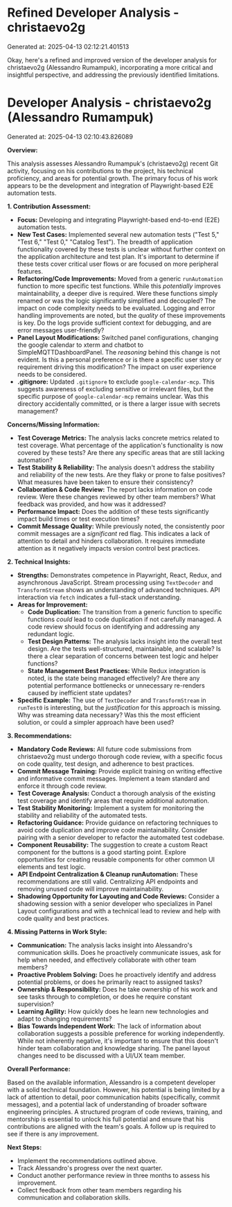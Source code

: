 # Refined Developer Analysis - christaevo2g
Generated at: 2025-04-13 02:12:21.401513

Okay, here's a refined and improved version of the developer analysis for christaevo2g (Alessandro Rumampuk), incorporating a more critical and insightful perspective, and addressing the previously identified limitations.

# Developer Analysis - christaevo2g (Alessandro Rumampuk)
Generated at: 2025-04-13 02:10:43.826089

**Overview:**

This analysis assesses Alessandro Rumampuk's (christaevo2g) recent Git activity, focusing on his contributions to the project, his technical proficiency, and areas for potential growth.  The primary focus of his work appears to be the development and integration of Playwright-based E2E automation tests.

**1. Contribution Assessment:**

*   **Focus:** Developing and integrating Playwright-based end-to-end (E2E) automation tests.
*   **New Test Cases:**  Implemented several new automation tests ("Test 5," "Test 6," "Test 0," "Catalog Test"). The breadth of application functionality covered by these tests is unclear without further context on the application architecture and test plan.  It's important to determine if these tests cover critical user flows or are focused on more peripheral features.
*   **Refactoring/Code Improvements:** Moved from a generic `runAutomation` function to more specific test functions. While this *potentially* improves maintainability, a deeper dive is required.  Were these functions simply renamed or was the logic significantly simplified and decoupled?  The impact on code complexity needs to be evaluated. Logging and error handling improvements are noted, but the *quality* of these improvements is key. Do the logs provide sufficient context for debugging, and are error messages user-friendly?
*   **Panel Layout Modifications:** Switched panel configurations, changing the google calendar to xterm and chatbot to SimpleMQTTDashboardPanel.  The *reasoning* behind this change is not evident.  Is this a personal preference or is there a specific user story or requirement driving this modification? The impact on user experience needs to be considered.
*   **.gitignore:** Updated `.gitignore` to exclude `google-calendar-mcp`. This suggests awareness of excluding sensitive or irrelevant files, but the specific purpose of `google-calendar-mcp` remains unclear.  Was this directory accidentally committed, or is there a larger issue with secrets management?

**Concerns/Missing Information:**

*   **Test Coverage Metrics:** The analysis lacks concrete metrics related to test coverage. What percentage of the application's functionality is now covered by these tests? Are there any specific areas that are still lacking automation?
*   **Test Stability & Reliability:**  The analysis doesn't address the stability and reliability of the new tests.  Are they flaky or prone to false positives?  What measures have been taken to ensure their consistency?
*   **Collaboration & Code Review:** The report lacks information on code review. Were these changes reviewed by other team members? What feedback was provided, and how was it addressed?
*   **Performance Impact:**  Does the addition of these tests significantly impact build times or test execution times?
*   **Commit Message Quality:** While previously noted, the consistently poor commit messages are a *significant* red flag. This indicates a lack of attention to detail and hinders collaboration. It requires immediate attention as it negatively impacts version control best practices.

**2. Technical Insights:**

*   **Strengths:** Demonstrates competence in Playwright, React, Redux, and asynchronous JavaScript. Stream processing using `TextDecoder` and `TransformStream` shows an understanding of advanced techniques.  API interaction via `fetch` indicates a full-stack understanding.
*   **Areas for Improvement:**
    *   **Code Duplication:** The transition from a generic function to specific functions *could* lead to code duplication if not carefully managed. A code review should focus on identifying and addressing any redundant logic.
    *   **Test Design Patterns:** The analysis lacks insight into the overall test design. Are the tests well-structured, maintainable, and scalable?  Is there a clear separation of concerns between test logic and helper functions?
    *   **State Management Best Practices:** While Redux integration is noted, is the state being managed effectively? Are there any potential performance bottlenecks or unnecessary re-renders caused by inefficient state updates?
*   **Specific Example:** The use of `TextDecoder` and `TransformStream` in `runTest0` is interesting, but the *justification* for this approach is missing. Why was streaming data necessary? Was this the most efficient solution, or could a simpler approach have been used?

**3. Recommendations:**

*   **Mandatory Code Reviews:**  All future code submissions from christaevo2g must undergo thorough code review, with a specific focus on code quality, test design, and adherence to best practices.
*   **Commit Message Training:** Provide explicit training on writing effective and informative commit messages.  Implement a team standard and enforce it through code review.
*   **Test Coverage Analysis:** Conduct a thorough analysis of the existing test coverage and identify areas that require additional automation.
*   **Test Stability Monitoring:** Implement a system for monitoring the stability and reliability of the automated tests.
*   **Refactoring Guidance:**  Provide guidance on refactoring techniques to avoid code duplication and improve code maintainability. Consider pairing with a senior developer to refactor the automated test codebase.
*   **Component Reusability:** The suggestion to create a custom React component for the buttons is a good starting point. Explore opportunities for creating reusable components for other common UI elements and test logic.
*   **API Endpoint Centralization & Cleanup runAutomation:** These recommendations are still valid. Centralizing API endpoints and removing unused code will improve maintainability.
*   **Shadowing Opportunity for Layouting and Code Reviews:** Consider a shadowing session with a senior developer who specializes in Panel Layout configurations and with a technical lead to review and help with code quality and best practices.

**4. Missing Patterns in Work Style:**

*   **Communication:** The analysis lacks insight into Alessandro's communication skills.  Does he proactively communicate issues, ask for help when needed, and effectively collaborate with other team members?
*   **Proactive Problem Solving:** Does he proactively identify and address potential problems, or does he primarily react to assigned tasks?
*   **Ownership & Responsibility:** Does he take ownership of his work and see tasks through to completion, or does he require constant supervision?
*   **Learning Agility:** How quickly does he learn new technologies and adapt to changing requirements?
*   **Bias Towards Independent Work:** The lack of information about collaboration suggests a possible preference for working independently. While not inherently negative, it's important to ensure that this doesn't hinder team collaboration and knowledge sharing. The panel layout changes need to be discussed with a UI/UX team member.

**Overall Performance:**

Based on the available information, Alessandro is a competent developer with a solid technical foundation. However, his potential is being limited by a lack of attention to detail, poor communication habits (specifically, commit messages), and a potential lack of understanding of broader software engineering principles. A structured program of code reviews, training, and mentorship is essential to unlock his full potential and ensure that his contributions are aligned with the team's goals. A follow up is required to see if there is any improvement.

**Next Steps:**

*   Implement the recommendations outlined above.
*   Track Alessandro's progress over the next quarter.
*   Conduct another performance review in three months to assess his improvement.
*   Collect feedback from other team members regarding his communication and collaboration skills.
